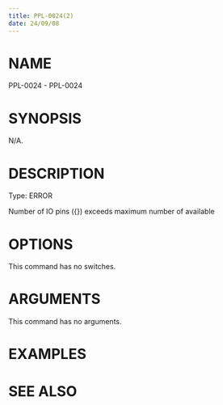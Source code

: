 ```yaml
---
title: PPL-0024(2)
date: 24/09/08
---
```


# NAME

PPL-0024 - PPL-0024

# SYNOPSIS

N/A.

# DESCRIPTION

Type: ERROR

Number of IO pins ({}) exceeds maximum number of available

# OPTIONS

This command has no switches.

# ARGUMENTS

This command has no arguments.

# EXAMPLES

# SEE ALSO
